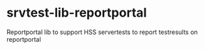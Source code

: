 # srvtest-lib-reportportal
Reportportal lib to support HSS servertests to report testresults on reportportal
